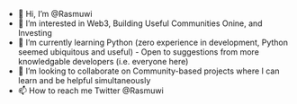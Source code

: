 - 👋 Hi, I’m @Rasmuwi
- 👀 I’m interested in Web3, Building Useful Communities Onine, and Investing
- 🌱 I’m currently learning Python (zero experience in development, Python seemed ubiquitous and useful) - Open to suggestions from more knowledgable developers (i.e. everyone here)
- 💞️ I’m looking to collaborate on Community-based projects where I can learn and be helpful simultaneously
- 📫 How to reach me Twitter @Rasmuwi 

<!---
Rasmuwi/Rasmuwi is a ✨ special ✨ repository because its `README.md` (this file) appears on your GitHub profile.
You can click the Preview link to take a look at your changes.
--->
